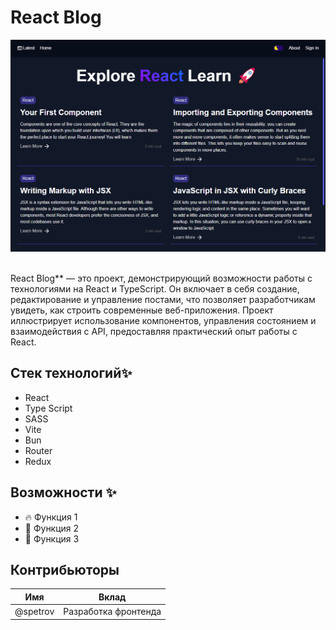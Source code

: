# React Blog

![forthebadge](https://github.com/sdatv8/React-Blog/blob/main/public/Preview.png?raw=true)&nbsp;

React Blog** — это проект, демонстрирующий возможности работы с технологиями на React и TypeScript. Он включает в себя создание, редактирование и управление постами, что позволяет разработчикам увидеть, как строить современные веб-приложения. Проект иллюстрирует использование компонентов, управления состоянием и взаимодействия с API, предоставляя практический опыт работы с React.

## Стек технологий✨

- React
- Type Script
- SASS
- Vite
- Bun
- Router
- Redux

## Возможности ✨

- 🔥 Функция 1
- 🚀 Функция 2
- 🎨 Функция 3

## Контрибьюторы

| Имя   | Вклад                              |
| -------- | --------------------------------------- |
| @spetrov | Разработка фронтенда |
